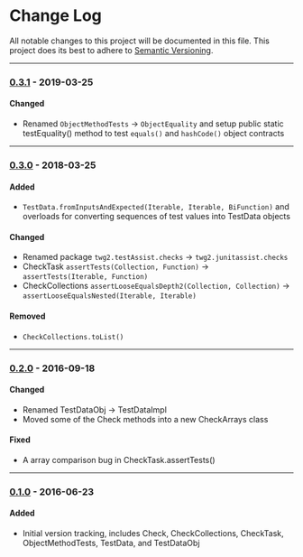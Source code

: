 # Change Log
All notable changes to this project will be documented in this file.
This project does its best to adhere to [Semantic Versioning](http://semver.org/).


--------
### [0.3.1](N/A) - 2019-03-25
#### Changed
* Renamed `ObjectMethodTests` -> `ObjectEquality` and setup public static testEquality() method to test `equals()` and `hashCode()` object contracts


--------
### [0.3.0](https://github.com/TeamworkGuy2/TestChecks/commit/12fa4dd54bc0dbbdc8530ca4d1eb02683218f7bc) - 2018-03-25
#### Added
* `TestData.fromInputsAndExpected(Iterable, Iterable, BiFunction)` and overloads for converting sequences of test values into TestData objects

#### Changed
* Renamed package `twg2.testAssist.checks` -> `twg2.junitassist.checks`
* CheckTask `assertTests(Collection, Function)` -> `assertTests(Iterable, Function)`
* CheckCollections `assertLooseEqualsDepth2(Collection, Collection)` -> `assertLooseEqualsNested(Iterable, Iterable)`

#### Removed
* `CheckCollections.toList()`


--------
### [0.2.0](N/A) - 2016-09-18
#### Changed
* Renamed TestDataObj -> TestDataImpl
* Moved some of the Check methods into a new CheckArrays class

#### Fixed
* A array comparison bug in CheckTask.assertTests()


--------
### [0.1.0](N/A) - 2016-06-23
#### Added
* Initial version tracking, includes Check, CheckCollections, CheckTask, ObjectMethodTests, TestData, and TestDataObj
